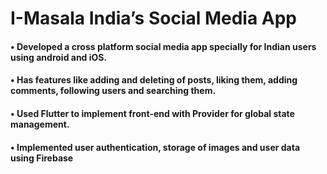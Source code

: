 # I-Masala India’s Social Media App

#### • Developed a cross platform social media app specially for Indian users using android and iOS. 
#### • Has features like adding and deleting of posts, liking them, adding comments, following users and searching them. 
#### • Used Flutter to implement front-end with Provider for global state management.
#### • Implemented user authentication, storage of images and user data using Firebase